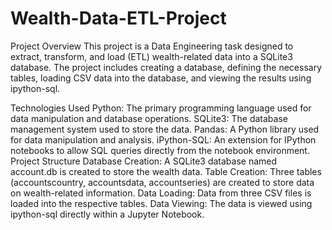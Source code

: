 # Wealth-Data-ETL-Project
Project Overview
This project is a Data Engineering task designed to extract, transform, and load (ETL) wealth-related data into a SQLite3 database. The project includes creating a database, defining the necessary tables, loading CSV data into the database, and viewing the results using ipython-sql.

Technologies Used
Python: The primary programming language used for data manipulation and database operations.
SQLite3: The database management system used to store the data.
Pandas: A Python library used for data manipulation and analysis.
iPython-SQL: An extension for IPython notebooks to allow SQL queries directly from the notebook environment.
Project Structure
Database Creation: A SQLite3 database named account.db is created to store the wealth data.
Table Creation: Three tables (accountscountry, accountsdata, accountseries) are created to store data on wealth-related information.
Data Loading: Data from three CSV files is loaded into the respective tables.
Data Viewing: The data is viewed using ipython-sql directly within a Jupyter Notebook.
